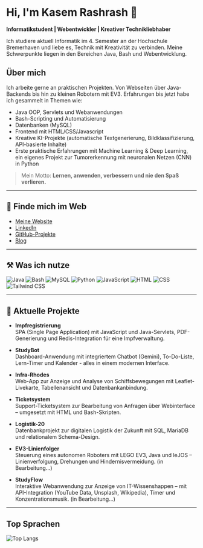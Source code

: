 # Hi, I'm Kasem Rashrash 👋

**Informatikstudent | Webentwickler | Kreativer Technikliebhaber**

Ich studiere aktuell Informatik im 4. Semester an der Hochschule Bremerhaven und liebe es, Technik mit Kreativität zu verbinden. Meine Schwerpunkte liegen in den Bereichen Java, Bash und Webentwicklung.

## Über mich

Ich arbeite gerne an praktischen Projekten. Von Webseiten über Java-Backends bis hin zu kleinen Robotern mit EV3. Erfahrungen bis jetzt habe ich gesammelt in Themen wie:

- Java OOP, Servlets und Webanwendungen  
- Bash-Scripting und Automatisierung  
- Datenbanken (MySQL)
- Frontend mit HTML/CSS/Javascript
- Kreative KI-Projekte (automatische Textgenerierung, Bildklassifizierung, API-basierte Inhalte)
- Erste praktische Erfahrungen mit Machine Learning & Deep Learning, ein eigenes Projekt zur Tumorerkennung mit neuronalen Netzen (CNN) in Python

> Mein Motto: **Lernen, anwenden, verbessern und nie den Spaß verlieren.**

---

## 🔗 Finde mich im Web

- [Meine Website](https://kasem-rashrash.com)  
- [LinkedIn](https://linkedin.com/in/kasem-rashrash)  
- [GitHub-Projekte](https://github.com/KasemRRash?tab=repositories)  
- [Blog](https://kasem-rashrash.com/blogs.html)

---

## ⚒️ Was ich nutze

![Java](https://img.shields.io/badge/-Java-007396?style=flat&logo=java&logoColor=white)
![Bash](https://img.shields.io/badge/-Bash-4EAA25?style=flat&logo=gnubash&logoColor=white)
![MySQL](https://img.shields.io/badge/-MySQL-4479A1?style=flat&logo=mysql&logoColor=white)
![Python](https://img.shields.io/badge/-Python-3776AB?style=flat&logo=python&logoColor=white)
![JavaScript](https://img.shields.io/badge/-JavaScript-F7DF1E?style=flat&logo=javascript&logoColor=black)
![HTML](https://img.shields.io/badge/-HTML5-E34F26?style=flat&logo=html5&logoColor=white)
![CSS](https://img.shields.io/badge/-CSS3-1572B6?style=flat&logo=css3&logoColor=white)
![Tailwind CSS](https://img.shields.io/badge/-Tailwind_CSS-06B6D4?style=flat&logo=tailwind-css&logoColor=white)

---

## 📌 Aktuelle Projekte


- **Impfregistrierung**  
  SPA (Single Page Application) mit JavaScript und Java-Servlets, PDF-Generierung und Redis-Integration für eine Impfverwaltung.

- **StudyBot**  
  Dashboard-Anwendung mit integriertem Chatbot (Gemini), To-Do-Liste, Lern-Timer und Kalender - alles in einem modernen Interface.

- **Infra-Rhodes**  
  Web-App zur Anzeige und Analyse von Schiffsbewegungen mit Leaflet-Livekarte, Tabellenansicht und Datenbankanbindung.

- **Ticketsystem**  
  Support-Ticketsystem zur Bearbeitung von Anfragen über Webinterface – umgesetzt mit HTML und Bash-Skripten.

- **Logistik-20**  
  Datenbankprojekt zur digitalen Logistik der Zukunft mit SQL, MariaDB und relationalem Schema-Design.

- **EV3-Linienfolger**  
  Steuerung eines autonomen Roboters mit LEGO EV3, Java und leJOS – Linienverfolgung, Drehungen und Hindernisvermeidung. (in Bearbeitung...)

- **StudyFlow**  
  Interaktive Webanwendung zur Anzeige von IT-Wissenshappen – mit API-Integration (YouTube Data, Unsplash, Wikipedia), Timer und Konzentrationsmusik. (in Bearbeitung...)

---




<!-- ## 📈 GitHub Stats

![Kasem's GitHub stats](https://github-readme-stats.vercel.app/api?username=KasemRRash&show_icons=true&theme=radical) -->

## Top Sprachen

![Top Langs](https://github-readme-stats.vercel.app/api/top-langs/?username=KasemRRash&layout=compact&theme=radical)




